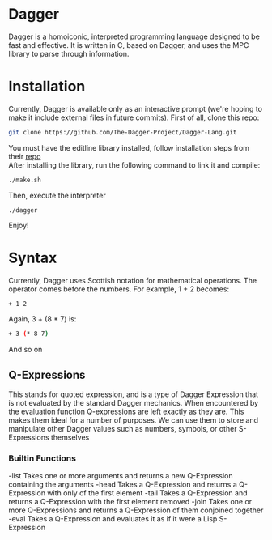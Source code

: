 # Dagger
Dagger is a homoiconic, interpreted programming language designed to be fast and effective. It is written in C, based on Dagger, and uses the MPC library to parse through information.

# Installation
Currently, Dagger is available only as an interactive prompt (we're hoping to make it include external files in future commits). First of all, clone this repo:
```bash
git clone https://github.com/The-Dagger-Project/Dagger-Lang.git
```
You must have the editline library installed, follow installation steps from their [repo](https://github.com/troglobit/editline) <br>
After installing the library, run the following command to link it and compile:
```bash
./make.sh
```
Then, execute the interpreter
```
./dagger
```
Enjoy!

# Syntax
Currently, Dagger uses Scottish notation for mathematical operations. The operator comes before the numbers. For example, 1 + 2 becomes:
```bash
+ 1 2
```
Again, 3 + (8 * 7) is:
```bash
+ 3 (* 8 7)
```
And so on

## Q-Expressions
This stands for quoted expression, and is a type of Dagger Expression that is not evaluated by the standard Dagger mechanics. When encountered by the evaluation function Q-expressions are left exactly as they are. This makes them ideal for a number of purposes. We can use them to store and manipulate other Dagger values such as numbers, symbols, or other S-Expressions themselves

### Builtin Functions
-list	Takes one or more arguments and returns a new Q-Expression containing the arguments
-head	Takes a Q-Expression and returns a Q-Expression with only of the first element
-tail	Takes a Q-Expression and returns a Q-Expression with the first element removed
-join	Takes one or more Q-Expressions and returns a Q-Expression of them conjoined together
-eval	Takes a Q-Expression and evaluates it as if it were a Lisp S-Expression